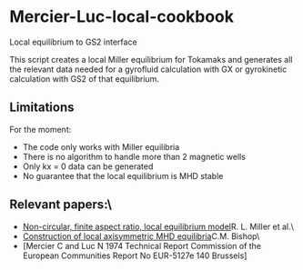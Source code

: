 # Mercier-Luc-local-cookbook
Local equilibrium to GS2 interface

This script creates a local Miller equilibrium for Tokamaks and generates all the relevant data needed for a gyrofluid calculation with GX or gyrokinetic calculation with GS2 of that equilibrium.

## Limitations
For the moment:
* The code only works with Miller equilibria
* There is no algorithm to handle more than 2 magnetic wells
* Only kx = 0 data can be generated 
* No guarantee that the local equilibrium is MHD stable

## Relevant papers:\
* [Non-circular, finite aspect ratio, local equilibrium model](https://aip.scitation.org/doi/10.1063/1.872666)R. L. Miller et al.\\
* [Construction of local axisymmetric MHD equilibria](https://inis.iaea.org/search/searchsinglerecord.aspx?recordsFor=SingleRecord&RN=17000660)C.M. Bishop\\
* [Mercier C and Luc N 1974 Technical Report Commission of the European Communities Report No EUR-5127e 140 Brussels]
